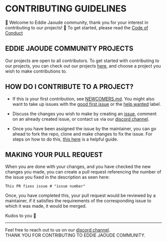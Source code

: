 # CONTRIBUTING GUIDELINES

:tada: Welcome to Eddie Jaoude community, thank you for your interest in contributing to our projects! :balloon: To get started, please read the [Code of Conduct](https://github.com/EddieJaoudeCommunity/EddieJaoudeCommunity.github.io/blob/develop/CODE_OF_CONDUCT.md)

## EDDIE JAOUDE COMMUNITY PROJECTS

Our projects are open to all contributors. To get started with contributing to our projects, you can check out our projects [here](https://github.com/EddieJaoudeCommunity), and choose a project you wish to make contributions to.

## HOW DO I CONTRIBUTE TO A PROJECT?

- If this is your first contribution, see [NEWCOMERS.md](NEWCOMERS.md). You might also want to take up issues with the [good first issue](https://github.com/EddieJaoudeCommunity/EddieJaoudeCommunity.github.io/issues?q=is%3Aissue+is%3Aopen+label%3A%22good+first+issue%22) or the [help wanted](https://github.com/EddieJaoudeCommunity/EddieJaoudeCommunity.github.io/labels/help%20wanted) label.

- Discuss the changes you wish to make by creating an [issue](https://github.com/EddieJaoudeCommunity/EddieJaoudeCommunity.github.io/issues/new), comment on an already created issue, or contact us via our [discord channel](https://discord.com/invite/jZQs6Wu).
- Once you have been assigned the issue by the maintainer, you can go ahead to fork the repo, clone and make changes to fix the issue. For steps on how to do this, [this here](NEWCOMERS.md) is a helpful guide.

## MAKING YOUR PULL REQUEST

When you are done with your changes, and you have checked the new changes you made, you can create a pull request referencing the number of the issue you fixed in the description as seen here:
```
This PR fixes issue # "issue number"
```

Once, you have completed this, your pull request would be reviewed by a maintainer, if it satisfies the requirements of the corresponding issue to which it was made, it would be merged.

Kudos to you :balloon:

---

Feel free to reach out to us on our [discord channel](https://discord.com/invite/jZQs6Wu). <br>
THANK YOU FOR CONTRIBUTING TO EDDIE JAOUDE COMMUNITY.
